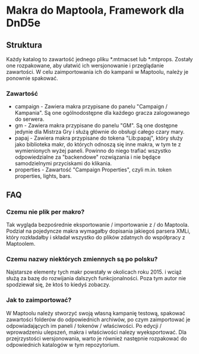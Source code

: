 # Makra do Maptoola, Framework dla DnD5e

## Struktura
Każdy katalog to zawartość jednego pliku *.mtmacset lub *.mtprops. Zostały one rozpakowane, aby ułatwić ich wersjonowanie i przeglądanie zawartości. W celu zaimportowania ich do kampanii w Maptoolu, należy je ponownie spakować.
### Zawartość
* campaign - Zawiera makra przypisane do panelu "Campaign / Kampania". Są one ogólnodostępne dla każdego gracza zalogowanego do serwera.
* gm - Zawiera makra przypisane do panelu "GM". Są one dostępne jedynie dla Mistrza Gry i służą głównie do obsługi całego czary mary.
* papaj - Zawiera makra przypisane do tokena "Lib:papaj", który służy jako biblioteka makr, do których odnoszą się inne makra, w tym te z wymienionych wyżej paneli. Powinno do niego trafiać wszystko odpowiedzialne za "backendowe" rozwiązania i nie będące samodzielnymi przyciskami do klikania.
* properties - Zawartość "Campaign Properties", czyli m.in. token properties, lights, bars.

## FAQ
### Czemu nie plik per makro?
Tak wygląda bezpośrednie eksportowanie / importowanie z / do Maptoola. Podział na pojedyncze makra wymagałby dopisania jakiegoś parsera XMLi, który rozkładałby i składał wszystko do plików zdatnych do współpracy z Maptoolem.
### Czemu nazwy niektórych zmiennych są po polsku?
Najstarsze elementy tych makr powstały w okolicach roku 2015. i wciąż służą za bazę do rozwijania dalszych funkcjonalności. Poza tym autor nie spodziewał się, że ktoś to kiedyś zobaczy.
### Jak to zaimportować?
W Maptoolu należy stworzyć swoją własną kampanię testową, spakować zawartości folderów do odpowiednich archiwów, po czym zaimportować je odpowiadających im paneli / tokenów / właściwości. Po edycji / wprowadzeniu ulepszeń, makra i właściwości nalezy wyeksportować. Dla przejrzystości wersjonowania, warto je również następnie rozpakować do odpowiednich katalogów w tym repozytorium.